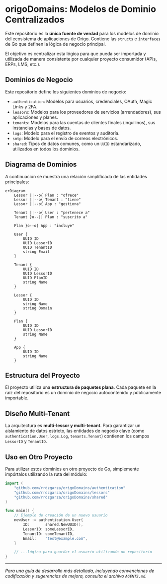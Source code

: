 # origoDomains: Modelos de Dominio Centralizados

Este repositorio es la **única fuente de verdad** para los modelos de dominio del ecosistema de aplicaciones de Origo. Contiene las `structs` e `interfaces` de Go que definen la lógica de negocio principal.

El objetivo es centralizar esta lógica para que pueda ser importada y utilizada de manera consistente por cualquier proyecto consumidor (APIs, ERPs, LMS, etc.).

## Dominios de Negocio

Este repositorio define los siguientes dominios de negocio:

-   `authentication`: Modelos para usuarios, credenciales, OAuth, Magic Links y 2FA.
-   `lessors`: Modelos para los proveedores de servicios (arrendadores), sus aplicaciones y planes.
-   `tenants`: Modelos para las cuentas de clientes finales (inquilinos), sus instancias y bases de datos.
-   `logs`: Modelo para el registro de eventos y auditoría.
-   `smtp`: Modelo para el envío de correos electrónicos.
-   `shared`: Tipos de datos comunes, como un `UUID` estandarizado, utilizados en todos los dominios.

## Diagrama de Dominios

A continuación se muestra una relación simplificada de las entidades principales:

```mermaid
erDiagram
    Lessor ||--o{ Plan : "ofrece"
    Lessor ||--o{ Tenant : "tiene"
    Lessor ||--o{ App : "gestiona"

    Tenant ||--o{ User : "pertenece a"
    Tenant }o--|| Plan : "suscrito a"

    Plan }o--o{ App : "incluye"

    User {
        UUID ID
        UUID LessorID
        UUID TenantID
        string Email
    }

    Tenant {
        UUID ID
        UUID LessorID
        UUID PlanID
        string Name
    }

    Lessor {
        UUID ID
        string Name
        string Domain
    }

    Plan {
        UUID ID
        UUID LessorID
        string Name
    }

    App {
        UUID ID
        string Name
    }
```

## Estructura del Proyecto

El proyecto utiliza una **estructura de paquetes plana**. Cada paquete en la raíz del repositorio es un dominio de negocio autocontenido y públicamente importable.

## Diseño Multi-Tenant

La arquitectura es **multi-lessor y multi-tenant**. Para garantizar un aislamiento de datos estricto, las entidades de negocio clave (como `authentication.User`, `logs.Log`, `tenants.Tenant`) contienen los campos `LessorID` y `TenantID`.

## Uso en Otro Proyecto

Para utilizar estos dominios en otro proyecto de Go, simplemente impórtalos utilizando la ruta del módulo:

```go
import (
    "github.com/rrdzgarza/origoDomains/authentication"
    "github.com/rrdzgarza/origoDomains/lessors"
    "github.com/rrdzgarza/origoDomains/shared"
)

func main() {
    // Ejemplo de creación de un nuevo usuario
    newUser := authentication.User{
        ID:       shared.NewUUID(),
        LessorID: someLessorID,
        TenantID: someTenantID,
        Email:    "test@example.com",
    }

    // ...lógica para guardar el usuario utilizando un repositorio
}
```

---
*Para una guía de desarrollo más detallada, incluyendo convenciones de codificación y sugerencias de mejora, consulta el archivo `AGENTS.md`.*
